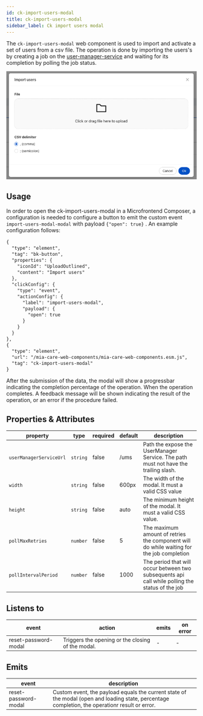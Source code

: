 ```yaml
---
id: ck-import-users-modal
title: ck-import-users-modal
sidebar_label: Ck import users modal
---
```


<!--
WARNING: this file was automatically generated by Mia-Platform Doc Aggregator.
DO NOT MODIFY IT BY HAND.
Instead, modify the source file and run the aggregator to regenerate this file.
-->

The `ck-import-users-modal` web component is used to import and activate a set of users from  a csv file.
The operation is done by importing the users's by creating a job on the [user-manager-service][user-manager-service] and waiting for its completion by polling the job status.

![ck-import-users-modal](../img/ck-import-users-modal.png)

## Usage

In order to open the ck-import-users-modal in a Microfrontend Composer, a configuration is needed to configure a button to emit the custom event `import-users-modal-modal` with payload `{"open": true}` . 
An example configuration follows:

```
{
  "type": "element",
  "tag": "bk-button",
  "properties": {
    "iconId": "UploadOutlined",
    "content": "Import users"
  },
  "clickConfig": {
    "type": "event",
    "actionConfig": {
      "label": "import-users-modal",
      "payload": {
        "open": true
      }
    }
  }
},
{
  "type": "element",
  "url": "/mia-care-web-components/mia-care-web-components.esm.js",
  "tag": "ck-import-users-modal"
}
```

After the submission of the data, the modal will show a progressbar indicating the completion percentage of the operation.
When the operation completes. A feedback message will be shown indicating the result of the operation, or an error if the procedure failed.

## Properties & Attributes

| property                | type     | required | default | description                                                                                     |
|-------------------------|----------|----------|---------|-------------------------------------------------------------------------------------------------|
| `userManagerServiceUrl` | `string` | false    | /ums    | Path the expose the UserManager Service. The path must not have the trailing slash.             |
| `width`                 | `string` | false    | 600px   | The width of the modal. It must a valid CSS value                                               |
| `height`                | `string` | false    | auto    | The minimum height of the modal. It must a valid CSS value.                                     |
| `pollMaxRetries`        | `number` | false    | 5       | The maximum amount of retries the component will do while waiting for the job completion        |
| `pollIntervalPeriod`    | `number` | false    | 1000    | The period that will occur between two subsequents api call while polling the status of the job |


## Listens to

| event                      | action | emits | on error |
|----------------------------|--------|-------|----------|
| reset-password-modal | Triggers the opening or the closing of the modal. | - | - |

## Emits

| event                | description                                                                                                                                     |
|----------------------|-------------------------------------------------------------------------------------------------------------------------------------------------|
| reset-password-modal | Custom event, the payload equals the current state of the modal (open and loading state, percentage completion, the operationr result or error. |

[user-manager-service]: ../../user-manager-service/overview
[events]: https://git.tools.mia-platform.eu/mia-care/platform/plugins/notification-manager/-/blob/master/docs/10_overview.md?plain=0#default-events
